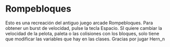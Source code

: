 # Rompebloques
Esto es una recreación del antiguo juego arcade Rompebloques.
Para obtener un burst de velocidad, pulse la tecla Espacio.
SI quiere cambiar la velocidad de la pelota, paleta o las colisiones con los bloques, solo tiene que modificar las variables que hay en las clases.
Gracias por jugar
Hern_n
